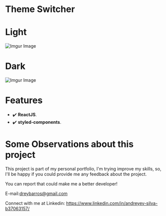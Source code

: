 # Theme Switcher

# Light
![Imgur Image](https://imgur.com/8dnhnx7.png)

# Dark
![Imgur Image](https://imgur.com/WQDWkhH.png)

# Features

- :heavy_check_mark: **ReactJS**.
- :heavy_check_mark: **styled-components**.

# Some Observations about this project
This project is part of my personal portfolio, I'm trying improve my skills, so, I'll be happy if you could provide me any feedback about the project.


You can report that could make me a better developer!

E-mail:dreybarros@gmail.com

Connect with me at Linkedin: https://www.linkedin.com/in/andreyev-silva-b37063157/